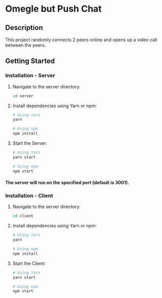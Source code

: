 # Omegle but Push Chat

## Description

This project randomly connects 2 peers online and opens up a video call between the peers.

## Getting Started

### Installation - Server

1. Navigate to the server directory:

   ```bash
   cd server
   ```

2. Install dependencies using Yarn or npm:

   ```bash
   # Using Yarn
   yarn

   # Using npm
   npm install
   ```

3. Start the Server:

   ```bash
   # Using Yarn
   yarn start

   # Using npm
   npm start
   ```

#### The server will run on the specified port (default is 3001).

### Installation - Client

1. Navigate to the server directory:

   ```bash
   cd client
   ```

2. Install dependencies using Yarn or npm:

   ```bash
   # Using Yarn
   yarn

   # Using npm
   npm install
   ```

3. Start the Client:

   ```bash
   # Using Yarn
   yarn start

   # Using npm
   npm start
   ```
